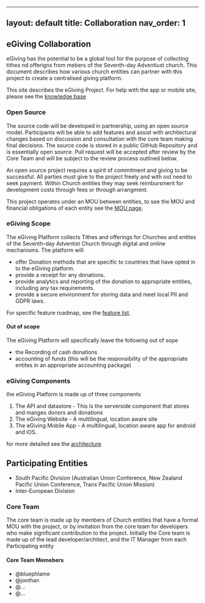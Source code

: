 
---
layout: default
title: Collaboration
nav_order: 1
---

## eGiving Collaboration
eGiving has the potential to be a global tool for the purpose of collecting tithes nd offerigns from mebers of the Seventh-day Adventiust church.  This document describes how various church entities can partner with this project to create a centralised giving platform.

This site describes the eGiving Project.  For help with the app or mobile site, please see the [knowledge base](https://kb.myadventist.org/display/EGIV/eGiving) 

### Open Source
The source code will be developed in partnership, using an open source model.  Participants will be able to add features and assist with architectural changes based on discussion and consultation with the core team making final decisions. The source code is stored in a public GitHub Repository and is essentially open source.  Pull request will be accepted after review by the Core Team and will be subject to the review process outlined below.

An open source project requires a spirit of commitment and giving to be successful.  All parties must give to the project freely and with out need to seek payment. Within Church entities they may seek reimbursment for development costs through fees or through arrangment. 

This project operates under an MOU between entities, to see the MOU and financial obligations of each entity see the [MOU page](mou.md).

### eGiving Scope
The eGiving Platform collects Tithes and offerings for Churches and entites of the Seventh-day Adventist Church through digital and online mechanisms. 
The platform will:
- offer Donation methods that are specific to countries that have opted in to the eGiving platform.
- provide a receipt for any donations.
- provide analytics and reporting of the donation to appropriate entities, including any tax requirements.
- provide a secure environment for storing data and meet local PII and GDPR laws.

For specific feature roadmap, see the [feature list](Features.md).

#### Out of scope
The eGiving Platform will specifically leave the following out of sope
- the Recording of cash donations
- accounting of funds (this will be the responsibility of the appropriate entites in an appropriate accounting package)

### eGiving Components
the eGiving Platform is made up of three components
1. The API and datastore - This is the serverside component that stores and manges donors and donations
2. The eGiving Website - A multilingual, location aware site 
3. The eGiving Mobile App - A multilingual, location aware app for android and iOS.

for more detailed see the [architecture](architecture.md)

## Participating Entities
* South Pacific Division (Australian Union Conference, New Zealand Pacific Union Conference, Trans Pacific Union Mission)
* Inter-European Division

### Core Team
The core team is made up by members of Church entities that have a formal MOU with the project, or by invitation from the core team for developers who make significant contribution to the project. Initially the Core team is made up of the lead developer/architect, and the IT Manager from each Participating entity

#### Core Team Memebers
- @bluephlame
- @jonthan
- @...
- @...
